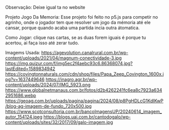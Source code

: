 Observação: Deixe igual ta no website

Projeto Jogo Da Memoria:
Esse projeto foi feito no p5.js para competir no agrinho, onde o jogador tem que resolver um jogo da mémoria até ele cansar, porque quando acaba uma partida incia outra átomatica.

Como Jogar: 
clique nas cartas, se as duas forem iguais é porque tu acertou, ai faça isso até zerar tudo.

Imagems Usada:
https://agevolution.canalrural.com.br/wp-content/uploads/2021/04/magnum-conectividade-3.jpg
https://img.quizur.com/f/img5ec2f4aebc93c6.86368074.jpg?lastEdited=1589834942
https://covingtonnaturals.com/cdn/shop/files/Papa_Zeep_Covington_1600x.jpg?v=1637449646
https://inagro.agr.br/wp-content/uploads/2024/07/IMG_5923.png
https://www.globalnetmanaus.com.br/fotos/d2b4262241fc6ea8c7923a6342951686.webp
https://geoag.com.br/uploads/pagina/pagina/2024/08/p8PgHDLcG1KdIKwP/blog-ag-imagem-de-fundo_720x500.jpg
https://www.scotconsultoria.com.br/bancoImagensUP/20240614_imagem_autor_154124.jpeg
https://blogs.uai.com.br/cantodogalo/wp-content/uploads/sites/32/2017/09/galo-imagem.jpg
